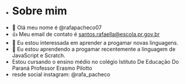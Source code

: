 - # Sobre mim
- 👋 Olá meu nome é @rafapacheco07
- :+1: Meu email de contato é santos.rafaella@escola.pr.gov.br
- 👀 Eu estou interessada em aprender a progamar novas linguagens.
- 🌱 Eu estou aprendendo a progamar recentemente a linguagem de JavaScript e Scratch.
- Estou cursando o ensino médio no colégio Istituto De Educação Do Paraná Professor Erasmo Pilotto 
- resde social instagram: @rafa_pacheco  

<!---
rafapacheco07/rafapacheco07 is a ✨ special ✨ repository because its `README.md` (this file) appears on your GitHub profile.
You can click the Preview link to take a look at your changes.
--->
